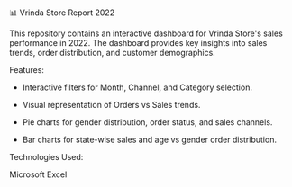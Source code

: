 📊 Vrinda Store Report 2022

This repository contains an interactive dashboard for Vrinda Store's sales performance in 2022. The dashboard provides key insights into sales trends, order distribution, and customer demographics.


Features:

* Interactive filters for Month, Channel, and Category selection.

* Visual representation of Orders vs Sales trends.

* Pie charts for gender distribution, order status, and sales channels.

* Bar charts for state-wise sales and age vs gender order distribution.


Technologies Used:

Microsoft Excel 
